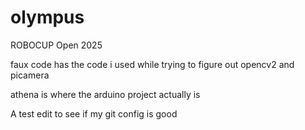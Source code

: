 # olympus
ROBOCUP Open 2025

faux code has the code i used while trying to figure out opencv2 and picamera

athena is where the arduino project actually is

A test edit to see if my git config is good
